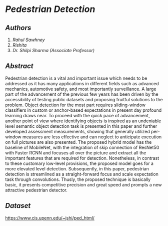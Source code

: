 # _Pedestrian Detection_

## _Authors_
1) _Rahul Sawhney_
2) _Rishita_
3) _Dr. Shilpi Sharma (Associate Professor)_

## _Abstract_
Pedestrian detection is a vital and important issue which needs to be addressed as it has many applications in different fields such as advanced mechanics, automotive safety, and most importantly surveillance. A large part of the advancement of the previous few years has been driven by the accessibility of testing public datasets and proposing fruitful solutions to the problem. Object detection for the most part requires sliding-window classifiers in custom or anchor-based expectations in present day profound learning draws near. To proceed with the quick pace of advancement, another point of view where identifying objects is inspired as an undeniable level semantic object detection task is presented in this paper and further developed assessment measurements, showing that generally utilized per-window measures are less effective and can neglect to anticipate execution on full pictures are also presented. The proposed hybrid model has the baseline of MobileNet, with the integration of skip connection of ResNet50 with Faster RCNN and focuses all over the picture and extract all the important features that are required for detection. Nonetheless, in contrast to these customary low-level provisions, the proposed model goes for a more elevated level detection. Subsequently, in this paper, pedestrian detection is streamlined as a straight-forward focus and scale expectation task through convolutions. Thusly, the proposed technique is basically basic, it presents competitive precision and great speed and prompts a new attractive pedestrian detector.

## _Dataset_
https://www.cis.upenn.edu/~jshi/ped_html/



